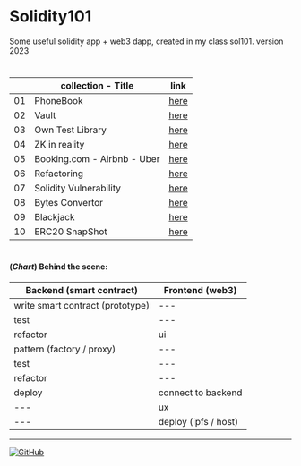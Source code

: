 # Solidity101
Some useful solidity app + web3 dapp, created in my class sol101. version 2023

#

| | collection - Title | link |
| ---- | ---- | ---- |
| 01 | PhoneBook | [here](https://github.com/mosi-sol/Solidity101/tree/main/collection-1) |
| 02 | Vault | [here](https://github.com/mosi-sol/Solidity101/tree/main/collection-2) |
| 03 | Own Test Library | [here](https://github.com/mosi-sol/Solidity101/tree/main/collection-3) |
| 04 | ZK in reality | [here](https://github.com/mosi-sol/Solidity101/tree/main/collection-4) |
| 05 | Booking.com - Airbnb - Uber | [here](https://github.com/mosi-sol/Solidity101/tree/main/collection-5) |
| 06 | Refactoring | [here](https://github.com/mosi-sol/Solidity101/tree/main/collection-6) | 
| 07 | Solidity Vulnerability | [here](https://github.com/mosi-sol/Solidity101/tree/main/collection-7) |
| 08 | Bytes Convertor | [here](https://github.com/mosi-sol/Solidity101/tree/main/collection-8) |
| 09 | Blackjack | [here](https://github.com/mosi-sol/Solidity101/tree/main/collection-9) |
| 10 | ERC20 SnapShot | [here](https://github.com/mosi-sol/Solidity101/tree/main/erc20-snapshot) |

#

#### (*Chart*) Behind the scene: 

| Backend (smart contract) | Frontend (web3) |
| ---- | ---- |
| write smart contract (prototype) | --- |
| test | --- |
| refactor | ui |
| pattern (factory / proxy) | --- |
| test | --- |
| refactor | --- |
| deploy | connect to backend |
| --- | ux |
| --- | deploy (ipfs / host) | 

---

<a href="https://github.com/mosi-sol/Solidity101">
<img alt="GitHub" src="https://img.shields.io/github/license/mosi-sol/Solidity101?logoColor=blue&style=flat-square">
</a>
